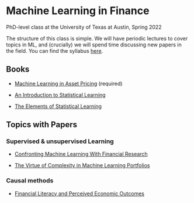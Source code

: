 # Machine Learning in Finance 
PhD-level class at the University of Texas at Austin, Spring 2022

The structure of this class is simple.  We will have periodic lectures to cover topics in ML, and (crucially) we will spend time discussing new papers in the field.  You can find the syllabus [here](course_outline.pdf).

## Books

- [Machine Learning in Asset Pricing](https://press.princeton.edu/books/hardcover/9780691218700/machine-learning-in-asset-pricing) (required)

- [An Introduction to Statistical Learning](https://hastie.su.domains/ISLR2/ISLRv2_website.pdf)  

- [The Elements of Statistical Learning](https://hastie.su.domains/ElemStatLearn/printings/ESLII_print12_toc.pdf)

## Topics with Papers

### Supervised & unsupervised Learning

- [Confronting Machine Learning With Financial Research](https://arxiv.org/pdf/2103.00366.pdf)

- [The Virtue of Complexity in Machine Learning Portfolios](https://papers.ssrn.com/sol3/papers.cfm?abstract_id=3984925)

### Causal methods

- [Financial Literacy and Perceived Economic Outcomes](https://papers.ssrn.com/sol3/papers.cfm?abstract_id=3302978)

